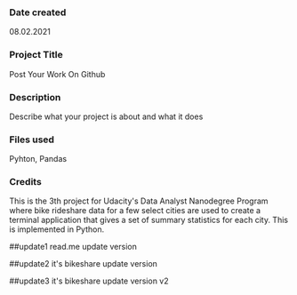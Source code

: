 ### Date created
08.02.2021

### Project Title
Post Your Work On Github

### Description
Describe what your project is about and what it does

### Files used
Pyhton, Pandas

### Credits
This is the 3th project for Udacity's Data Analyst Nanodegree Program where bike rideshare data for a few select cities are used to create a terminal application that gives a set of summary statistics for each city. This is implemented in Python.

##update1
read.me update version

##update2
it's bikeshare update version

##update3
it's bikeshare update version v2
